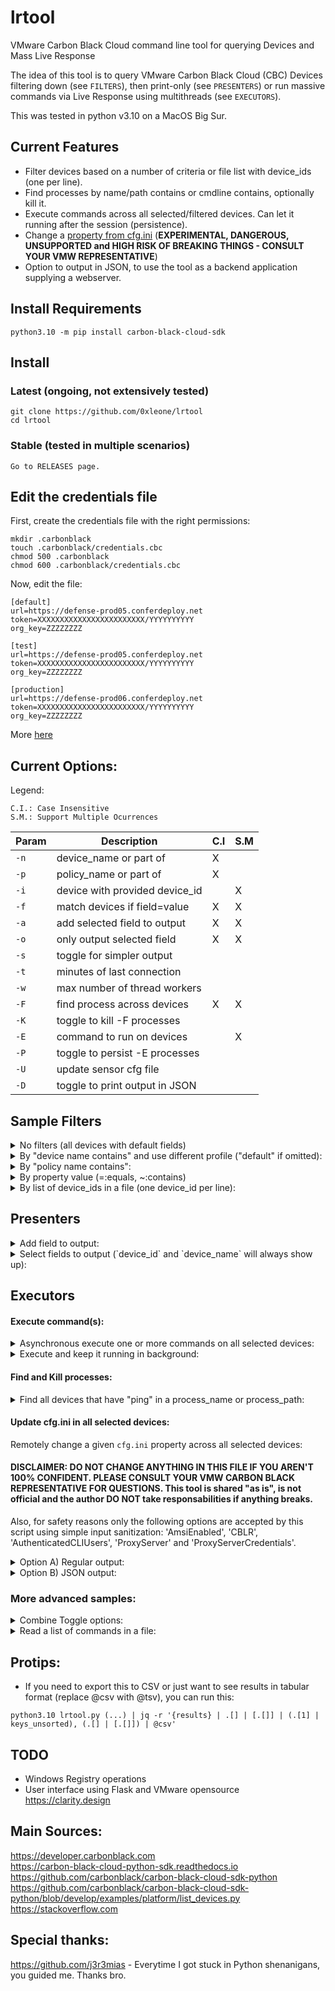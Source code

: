 # lrtool
VMware Carbon Black Cloud command line tool for querying Devices and Mass Live Response

The idea of this tool is to query VMware Carbon Black Cloud (CBC) Devices filtering down (see `FILTERS`), then print-only (see `PRESENTERS`) or run massive commands via Live Response using multithreads (see `EXECUTORS`).

This was tested in python v3.10 on a MacOS Big Sur.

## Current Features
- Filter devices based on a number of criteria or file list with device_ids (one per line).
- Find processes by name/path contains or cmdline contains, optionally kill it.
- Execute commands across all selected/filtered devices. Can let it running after the session (persistence).
- Change a [property from cfg.ini](https://docs.vmware.com/en/VMware-Carbon-Black-Cloud/services/cbc-sensor-installation-guide/GUID-0FBA8BFB-8E3D-42FB-A589-8E31B184591B.html) (**EXPERIMENTAL, DANGEROUS, UNSUPPORTED and HIGH RISK OF BREAKING THINGS - CONSULT YOUR VMW REPRESENTATIVE**)
- Option to output in JSON, to use the tool as a backend application supplying a webserver.

## Install Requirements
```
python3.10 -m pip install carbon-black-cloud-sdk
```

## Install
### Latest (ongoing, not extensively tested)
```
git clone https://github.com/0xleone/lrtool
cd lrtool
```
### Stable (tested in multiple scenarios)
```
Go to RELEASES page.
```

## Edit the credentials file
First, create the credentials file with the right permissions:
```
mkdir .carbonblack
touch .carbonblack/credentials.cbc
chmod 500 .carbonblack
chmod 600 .carbonblack/credentials.cbc
```

Now, edit the file:
```
[default]
url=https://defense-prod05.conferdeploy.net
token=XXXXXXXXXXXXXXXXXXXXXXXX/YYYYYYYYYY
org_key=ZZZZZZZZ

[test]
url=https://defense-prod05.conferdeploy.net
token=XXXXXXXXXXXXXXXXXXXXXXXX/YYYYYYYYYY
org_key=ZZZZZZZZ

[production]
url=https://defense-prod06.conferdeploy.net
token=XXXXXXXXXXXXXXXXXXXXXXXX/YYYYYYYYYY
org_key=ZZZZZZZZ
```
More [here](https://carbon-black-cloud-python-sdk.readthedocs.io/en/latest/authentication/#with-a-file)

## Current Options:

Legend:
```
C.I.: Case Insensitive
S.M.: Support Multiple Ocurrences
```

| Param |          Description           | C.I | S.M |
| ----- | ------------------------------ | --- | --- |
| `-n`  | device_name or part of         |  X  |     |
| `-p`  | policy_name or part of         |  X  |     |
| `-i`  | device with provided device_id |     |  X  |
| `-f`  | match devices if field=value   |  X  |  X  |
| `-a`  | add selected field to output   |  X  |  X  |
| `-o`  | only output selected field     |  X  |  X  |
| `-s`  | toggle for simpler output      |     |     |
| `-t`  | minutes of last connection     |     |     |
| `-w`  | max number of thread workers   |     |     |
| `-F`  | find process across devices    |  X  |  X  |
| `-K`  | toggle to kill -F processes    |     |     |
| `-E`  | command to run on devices      |     |  X  |
| `-P`  | toggle to persist -E processes |     |     |
| `-U`  | update sensor cfg file         |     |     |
| `-D`  | toggle to print output in JSON |     |     |


## Sample Filters
<details>
  <summary>No filters (all devices with default fields)</summary>

```
python3.10 lrtool.py

{
  "device_count": 3,
  "results": {
    "11111111": {
      "device_id": 11111111,
      "device_name": "DOMAIN\\Machine01",
      "last_contact_time": "2022-02-17T17:16:03.521Z",
      "os": "WINDOWS",
      "os_version": "Windows Server 2019 x64",
      "sensor_version": "3.7.0.1503",
      "policy_id": 888888,
      "policy_name": "Standard",
      "current_sensor_policy_name": "Standard",
      "mac_address": "005056b816e1",
      "last_internal_ip_address": "10.10.10.1",
      "last_external_ip_address": "200.200.200.200",
      "scan_status": null,
      "passive_mode": false,
      "quarantined": false,
      "vulnerability_score": 5.1,
      "vulnerability_severity": "MODERATE",
      "deployment_type": "WORKLOAD",
      "uninstall_code": "U1234567"
    },
    "22222222": {
      "device_id": 22222222,
      "device_name": "DOMAIN\\Machine02",
      "last_contact_time": "2022-02-17T17:15:47.658Z",
      "os": "WINDOWS",
      "os_version": "Windows Server 2019 x64",
      "sensor_version": "3.7.0.1503",
      "policy_id": 999999,
      "policy_name": "Monitored",
      "current_sensor_policy_name": "Monitored",
      "mac_address": "005056b83d19",
      "last_internal_ip_address": "10.10.10.2",
      "last_external_ip_address": "200.200.200.201",
      "scan_status": null,
      "passive_mode": false,
      "quarantined": false,
      "vulnerability_score": 5.1,
      "vulnerability_severity": "MODERATE",
      "deployment_type": "WORKLOAD",
      "uninstall_code": "U2345678"
    },
    "33333333": {
      "device_id": 33333333,
      "device_name": "DOMAIN\\Server20",
      "last_contact_time": "2022-02-17T17:15:47.658Z",
      "os": "WINDOWS",
      "os_version": "Windows Server 2019 x64",
      "sensor_version": "3.7.0.1503",
      "policy_id": 999999,
      "policy_name": "Monitored",
      "current_sensor_policy_name": "Monitored",
      "mac_address": "005056b83d19",
      "last_internal_ip_address": "10.10.10.3",
      "last_external_ip_address": "200.200.200.201",
      "scan_status": null,
      "passive_mode": false,
      "quarantined": false,
      "vulnerability_score": 5.1,
      "vulnerability_severity": "MODERATE",
      "deployment_type": "WORKLOAD",
      "uninstall_code": "U3456789"
    },
``` 
</details>
<details>
  <summary>By "device name contains" and use different profile ("default" if omitted):</summary>

```
python3.10 lrtool.py --profile test -n Server

{
  "device_count": 1,
  "results": {
    "33333333": {
      "device_id": 33333333,
      "device_name": "DOMAIN\\Server20",
      "last_contact_time": "2022-02-17T17:15:47.658Z",
      "os": "WINDOWS",
      "os_version": "Windows Server 2019 x64",
      "sensor_version": "3.7.0.1503",
      "policy_id": 999999,
      "policy_name": "Monitored",
      "current_sensor_policy_name": "Monitored",
      "mac_address": "005056b83d19",
      "last_internal_ip_address": "10.10.10.3",
      "last_external_ip_address": "200.200.200.201",
      "scan_status": null,
      "passive_mode": false,
      "quarantined": false,
      "vulnerability_score": 5.1,
      "vulnerability_severity": "MODERATE",
      "deployment_type": "WORKLOAD",
      "uninstall_code": "U3456789"
    }
  }
}
```
</details>
<details>
  <summary>By "policy name contains":</summary>
  
```
python3.10 lrtool.py -n Machine -p Standard

{
  "device_count": 1,
  "results": {
    "11111111": {
      "device_id": 11111111,
      "device_name": "DOMAIN\\Machine01",
      "last_contact_time": "2022-02-17T17:16:03.521Z",
      "os": "WINDOWS",
      "os_version": "Windows Server 2019 x64",
      "sensor_version": "3.7.0.1503",
      "policy_id": 888888,
      "policy_name": "Standard",
      "current_sensor_policy_name": "Standard",
      "mac_address": "005056b816e1",
      "last_internal_ip_address": "10.10.10.1",
      "last_external_ip_address": "200.200.200.200",
      "scan_status": null,
      "passive_mode": false,
      "quarantined": false,
      "vulnerability_score": 5.1,
      "vulnerability_severity": "MODERATE",
      "deployment_type": "WORKLOAD",
      "uninstall_code": "U1234567"
    }
  }
}
```
</details>
<details>
  <summary>By property value (=:equals, ~:contains)</summary>

```
#python3.10 lrtool.py -n Machine -p Standard -f "os~WIND"
python3.10 lrtool.py -n Machine -p Standard -f os=WINDOWS

{
  "device_count": 1,
  "results": {
    "11111111": {
      "device_id": 11111111,
      "device_name": "DOMAIN\\Machine01",
      "last_contact_time": "2022-02-17T17:16:03.521Z",
      "os": "WINDOWS",
      "os_version": "Windows Server 2019 x64",
      "sensor_version": "3.7.0.1503",
      "policy_id": 888888,
      "policy_name": "Standard",
      "current_sensor_policy_name": "Standard",
      "mac_address": "005056b816e1",
      "last_internal_ip_address": "10.10.10.1",
      "last_external_ip_address": "200.200.200.200",
      "scan_status": null,
      "passive_mode": false,
      "quarantined": false,
      "vulnerability_score": 5.1,
      "vulnerability_severity": "MODERATE",
      "deployment_type": "WORKLOAD",
      "uninstall_code": "U1234567"
    }
  }
}
```
</details>
<details>
  <summary>By list of device_ids in a file (one device_id per line):</summary>

```
cat "/path/to/file"
11111111

python3.10 lrtool.py -Di "@/path/to/file"
{
  "device_count": 1,
  "results": {
    "11111111": {
      "device_id": 11111111,
      "device_name": "DOMAIN\\Machine01",
      "last_contact_time": "2022-02-17T17:16:03.521Z",
      "os": "WINDOWS",
      "os_version": "Windows Server 2019 x64",
      "sensor_version": "3.7.0.1503",
      "policy_id": 888888,
      "policy_name": "Standard",
      "current_sensor_policy_name": "Standard",
      "mac_address": "005056b816e1",
      "last_internal_ip_address": "10.10.10.1",
      "last_external_ip_address": "200.200.200.200",
      "scan_status": null,
      "passive_mode": false,
      "quarantined": false,
      "vulnerability_score": 5.1,
      "vulnerability_severity": "MODERATE",
      "deployment_type": "WORKLOAD",
      "uninstall_code": "U1234567"
    }
  }
}
```
</details>

## Presenters
<details>
  <summary>Add field to output:</summary>

```
python3.10 lrtool.py -n Machine -p Standard -a virtual_machine

{
  "device_count": 1,
  "results": {
    "11111111": {
      "device_id": 11111111,
      "device_name": "DOMAIN\\Machine01",
      "last_contact_time": "2022-02-17T17:16:03.521Z",
      "os": "WINDOWS",
      "os_version": "Windows Server 2019 x64",
      "sensor_version": "3.7.0.1503",
      "policy_id": 888888,
      "policy_name": "Standard",
      "current_sensor_policy_name": "Standard",
      "mac_address": "005056b816e1",
      "last_internal_ip_address": "10.10.10.1",
      "last_external_ip_address": "200.200.200.200",
      "scan_status": null,
      "passive_mode": false,
      "quarantined": false,
      "vulnerability_score": 5.1,
      "vulnerability_severity": "MODERATE",
      "deployment_type": "WORKLOAD",
      "uninstall_code": "U1234567"
      "virtual_machine": true
    }
  }
}
```
</details>
<details>
  <summary>Select fields to output (`device_id` and `device_name` will always show up):</summary>

```
python3.10 lrtool.py -n Machine -p Standard -o virtual_machine

{
  "device_count": 1,
  "results": {
    "11111111": {
      "device_id": 11111111,
      "device_name": "DOMAIN\\Machine01",
      "virtual_machine": true
    }
  }
}
```
</details>

## Executors
#### Execute command(s):
<details>
  <summary>Asynchronous execute one or more commands on all selected devices:</summary>

```
#python3.10 lrtool.py -n Machine -E "cmd.exe /c echo hello" -E "cmd.exe /c echo world"  # Multiple "-E"
python3.10 lrtool.py -n Machine -E "cmd.exe /c echo hello" "cmd.exe /c echo world"      # Single "-E"

11111111| cmd.exe /c echo hello
hello

22222222| cmd.exe /c echo hello
hello

22222222| cmd.exe /c echo world
world

11111111| cmd.exe /c echo world
world
```
</details>
<details>
  <summary>Execute and keep it running in background:</summary>

```
python3.10 lrtool.py -p Standard -PE "cmd.exe /c ping 1.1.1.1 -t"
11111111|DOMAIN\Machine01 ❯ "cmd.exe /c ping 1.1.1.1 -t": RUNNING_ON_BACKGROUND
```
</details>


#### Find and Kill processes:
<details>
  <summary>Find all devices that have "ping" in a process_name or process_path:</summary>

```
python3.10 lrtool.py -p Standard -PE "cmd.exe /c ping 1.1.1.1 -t"
11111111|DOMAIN\Machine01 ❯ "cmd.exe /c ping 1.1.1.1 -t": RUNNING_ON_BACKGROUND

python3.10 lrtool.py -p Standard -F "ping"
11111111|DOMAIN\Machine01 ❯ "ping": FOUND (PID: 7680)
11111111|DOMAIN\Machine01 ❯ "ping": FOUND (PID: 1408)

python3.10 lrtool.py -p Standard -DsF "ping"
{
  "device_count": 1,
  "results": {
    "11111111": {
      "device_id": 11111111,
      "device_name": "DOMAIN\\Machine01",
      "live_response": {
        "find_processes": {
          "ping": {
            "status": "FOUND",
            "matches_count": 2,
            "matches_pid": [
              7680,
              1408
            ],
            "matches_details": {
              "7680": {
                "process_pid": 7680,
                "process_path": "c:\\windows\\system32\\cmd.exe",
                "process_cmdline": "cmd.exe /c ping 1.1.1.1 -t",
                "sid": "S-1-5-18",
                "process_username": "NT AUTHORITY\\SYSTEM",
                "parent_pid": 11488,
                "parent_create_time": 1645578703,
                "process_create_time": 1645578.0
              },
              "1408": {
                "process_pid": 1408,
                "process_path": "c:\\windows\\system32\\ping.exe",
                "process_cmdline": "ping  1.1.1.1 -t",
                "sid": "S-1-5-18",
                "process_username": "NT AUTHORITY\\SYSTEM",
                "parent_pid": 7680,
                "parent_create_time": 1645578704,
                "process_create_time": 1645578.0
              }
            }
          }
        }
      }
    }
  }
}

python3.10 lrtool.py -p Standard -KF "ping"
11111111|DOMAIN\Machine01 ❯ "ping": KILLED (PID: 7680)
11111111|DOMAIN\Machine01 ❯ "ping": KILLED (PID: 1408)
```
</details>

#### Update cfg.ini in all selected devices:
Remotely change a given `cfg.ini` property across all selected devices:

#### DISCLAIMER: DO NOT CHANGE ANYTHING IN THIS FILE IF YOU AREN'T 100% CONFIDENT. PLEASE CONSULT YOUR VMW CARBON BLACK REPRESENTATIVE FOR QUESTIONS. This tool is shared "as is", is not official and the author DO NOT take responsabilities if anything breaks.

Also, for safety reasons only the following options are accepted by this script using simple input sanitization: 'AmsiEnabled', 'CBLR', 'AuthenticatedCLIUsers', 'ProxyServer' and 'ProxyServerCredentials'.

<details>
  <summary>Option A) Regular output:</summary>

```
python3.10 lrtool.py -n Machine -o virtual_machine -U "AuthenticatedCLIUsers=S-1-5-32-544"

ID         Hostname                       Cfg Update
11111111   DOMAIN\\Machine01              Success   
22222222   DOMAIN\\Machine02              Success
```
</details>
<details>
  <summary>Option B) JSON output:</summary>

```
python3.10 lrtool.py -n Machine -p Standard -o virtual_machine -U "AuthenticatedCLIUsers=S-1-5-32-544" -D

{
  "device_count": 1,
  "results": {
    "11111111": {
      "device_id": 11111111,
      "device_name": "DOMAIN\\Machine01",
      "virtual_machine": true,
      "live_response": {
        "config_update": true
      }
    }
  }
}
```
</details>

### More advanced samples:
<details>
  <summary>Combine Toggle options:</summary>

```
python3.10 lrtool.py -Dp Standard -o policy_id policy_name

{
  "device_count": 1,
  "results": {
    "11111111": {
      "device_id": 11111111,
      "device_name": "DOMAIN\\Machine01",
      "virtual_machine": true
    }
  }
}
```
</details>
<details>
  <summary>Read a list of commands in a file:</summary>

```
cat "/path/to/file"
cmd.exe /c echo hello
cmd.exe /c echo world
  
python3.10 lrtool.py -o id -E "@/path/to/file"
11111111|DOMAIN\Machine01 ❯ cmd.exe /c echo hello
hello

11111111|DOMAIN\Machine01 ❯ cmd.exe /c echo world
world
```
</details>

## Protips:
- If you need to export this to CSV or just want to see results in tabular format (replace @csv with @tsv), you can run this:
```
python3.10 lrtool.py (...) | jq -r '{results} | .[] | [.[]] | (.[1] | keys_unsorted), (.[] | [.[]]) | @csv'
```

## TODO 
- Windows Registry operations
- User interface using Flask and VMware opensource https://clarity.design

## Main Sources: 
https://developer.carbonblack.com \
https://carbon-black-cloud-python-sdk.readthedocs.io \
https://github.com/carbonblack/carbon-black-cloud-sdk-python \
https://github.com/carbonblack/carbon-black-cloud-sdk-python/blob/develop/examples/platform/list_devices.py \
https://stackoverflow.com

## Special thanks: 
https://github.com/j3r3mias - Everytime I got stuck in Python shenanigans, you guided me. Thanks bro.
